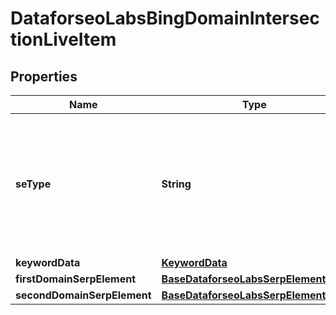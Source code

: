 

# DataforseoLabsBingDomainIntersectionLiveItem


## Properties

| Name | Type | Description | Notes |
|------------ | ------------- | ------------- | -------------|
|**seType** | **String** | search engine type search engine type specified in a POST request; for this endpoint, the field equals bing |  [optional] |
|**keywordData** | [**KeywordData**](KeywordData.md) |  |  [optional] |
|**firstDomainSerpElement** | [**BaseDataforseoLabsSerpElementItem**](BaseDataforseoLabsSerpElementItem.md) |  |  [optional] |
|**secondDomainSerpElement** | [**BaseDataforseoLabsSerpElementItem**](BaseDataforseoLabsSerpElementItem.md) |  |  [optional] |



